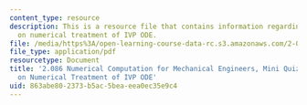 ```yaml
---
content_type: resource
description: This is a resource file that contains information regarding nutshell
  on numerical treatment of IVP ODE.
file: /media/https%3A/open-learning-course-data-rc.s3.amazonaws.com/2-086-numerical-computation-for-mechanical-engineers-fall-2014/863abe802373b5ac5beaeea0ec35e9c4_MIT2_086F14_MiniQuiz6.pdf
file_type: application/pdf
resourcetype: Document
title: '2.086 Numerical Computation for Mechanical Engineers, Mini Quiz 6: Nutshell
  on Numerical Treatment of IVP ODE'
uid: 863abe80-2373-b5ac-5bea-eea0ec35e9c4
---
```

